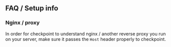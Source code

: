 ## FAQ / Setup info

### Nginx / proxy

In order for checkpoint to understand nginx / another reverse proxy you run on your server, make sure
it passes the `Host` header properly to checkpoint.